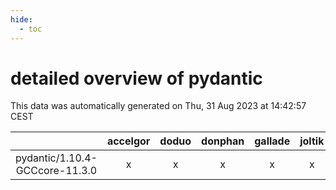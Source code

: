 ```yaml
---
hide:
  - toc
---
```


detailed overview of pydantic
=============================


This data was automatically generated on Thu, 31 Aug 2023 at 14:42:57 CEST  

| |accelgor|doduo|donphan|gallade|joltik|skitty|swalot|victini|
| :---: | :---: | :---: | :---: | :---: | :---: | :---: | :---: | :---: |
|pydantic/1.10.4-GCCcore-11.3.0|x|x|x|x|x|x|x|x|
